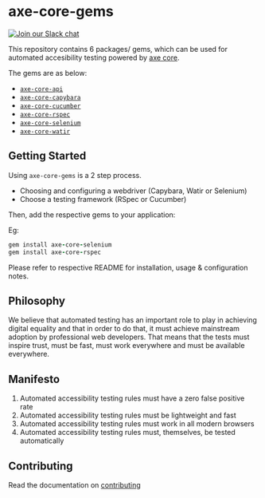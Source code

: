 # axe-core-gems

[![Join our Slack chat](https://img.shields.io/badge/slack-chat-purple.svg?logo=slack)](https://accessibility.deque.com/axe-community)

This repository contains 6 packages/ gems, which can be used for automated accesibility testing powered by [axe core][axe-core].

The gems are as below:
- [`axe-core-api`](./packages/axe-core-api/README.md)
- [`axe-core-capybara`](./packages/axe-core-capybara/README.md)
- [`axe-core-cucumber`](./packages/axe-core-cucumber/README.md)
- [`axe-core-rspec`](./packages/axe-core-rspec/README.md)
- [`axe-core-selenium`](./packages/axe-core-selenium/README.md)
- [`axe-core-watir`](./packages/axe-core-watir/README.md)

## Getting Started

Using `axe-core-gems` is a 2 step process.
- Choosing and configuring a webdriver (Capybara, Watir or Selenium)
- Choose a testing framework (RSpec or Cucumber)

Then, add the respective gems to your application:

Eg: 
``` ruby
gem install axe-core-selenium
gem install axe-core-rspec
```

Please refer to respective README for installation, usage & configuration notes.

## Philosophy

We believe that automated testing has an important role to play in achieving digital equality and that in order to do that, it must achieve mainstream adoption by professional web developers. That means that the tests must inspire trust, must be fast, must work everywhere and must be available everywhere.

## Manifesto

1. Automated accessibility testing rules must have a zero false positive rate
2. Automated accessibility testing rules must be lightweight and fast
3. Automated accessibility testing rules must work in all modern browsers
4. Automated accessibility testing rules must, themselves, be tested automatically

## Contributing

Read the documentation on [contributing][contributing]

[contributing]: ./CONTRIBUTING.md
[axe-core]: https://github.com/dequelabs/axe-core
